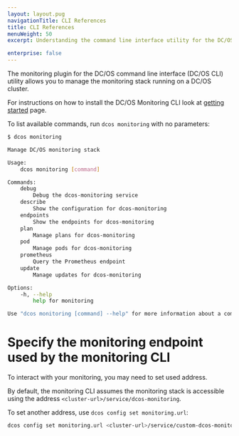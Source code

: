 ```yaml
---
layout: layout.pug
navigationTitle: CLI References
title: CLI References
menuWeight: 50
excerpt: Understanding the command line interface utility for the DC/OS Monitoring Service

enterprise: false
---
```


The monitoring plugin for the DC/OS command line interface (DC/OS CLI) utility allows you to manage the monitoring stack running on a DC/OS cluster.

For instructions on how to install the DC/OS Monitoring CLI look at [getting started](../getting-started/) page.

To list available commands, run `dcos monitoring` with no parameters:

```bash
$ dcos monitoring

Manage DC/OS monitoring stack

Usage:
    dcos monitoring [command]

Commands:
    debug
        Debug the dcos-monitoring service
    describe
        Show the configuration for dcos-monitoring
    endpoints
        Show the endpoints for dcos-monitoring
    plan
        Manage plans for dcos-monitoring
    pod
        Manage pods for dcos-monitoring
    prometheus
        Query the Prometheus endpoint
    update
        Manage updates for dcos-monitoring

Options:
    -h, --help
        help for monitoring

Use "dcos monitoring [command] --help" for more information about a command.
```

# Specify the monitoring endpoint used by the monitoring CLI

To interact with your monitoring, you may need to set used address.

By default, the monitoring CLI assumes the monitoring stack is accessible using the address `<cluster-url>/service/dcos-monitoring`.

To set another address, use `dcos config set monitoring.url`:

```bash
dcos config set monitoring.url <cluster-url>/service/custom-dcos-monitoring-name
```
